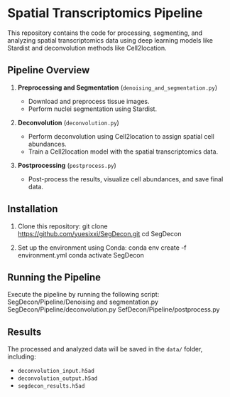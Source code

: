 # Spatial Transcriptomics Pipeline

This repository contains the code for processing, segmenting, and analyzing spatial transcriptomics data using deep learning models like Stardist and deconvolution methods like Cell2location.

## Pipeline Overview

1. **Preprocessing and Segmentation** (`denoising_and_segmentation.py`)
   - Download and preprocess tissue images.
   - Perform nuclei segmentation using Stardist.

2. **Deconvolution** (`deconvolution.py`)
   - Perform deconvolution using Cell2location to assign spatial cell abundances.
   - Train a Cell2location model with the spatial transcriptomics data.

3. **Postprocessing** (`postprocess.py`)
   - Post-process the results, visualize cell abundances, and save final data.

## Installation

1. Clone this repository:
git clone https://github.com/yuesixxi/SegDecon.git cd SegDecon

2. Set up the environment using Conda:
conda env create -f environment.yml conda activate SegDecon

## Running the Pipeline

Execute the pipeline by running the following script:
SegDecon/Pipeline/Denoising and segmentation.py 
SegDecon/Pipeline/deconvolution.py 
SefDecon/Pipeline/postprocess.py


## Results

The processed and analyzed data will be saved in the `data/` folder, including:
- `deconvolution_input.h5ad`
- `deconvolution_output.h5ad`
- `segdecon_results.h5ad`


